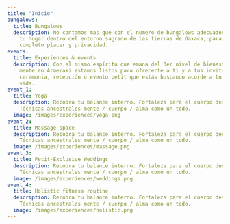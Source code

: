 ```yaml
---
title: "Inicio"
bungalows:
  title: Bungalows
  description: No contamos mas que con el numero de bungalows adecuados para crear
    tu hogar dentro del entorno sagrado de las tierras de Oaxaca, para tu
    completo placer y privacidad.
events:
  title: Experiences & events
  description: Con el mismo espíritu que emana del 3er nivel de bienestar de la
    mente en Armeraki estamos listos para ofrecerte a ti y a tus invitados la
    ceremonia, recepción o evento petit que estás buscando acorde a tu estilo de
    vida.
event_1:
  title: Yoga
  description: Recobra tu balance interno. Fortaleza para el cuerpo desde dentro.
    Técnicas ancestrales mente / cuerpo / alma como un todo.
  image: /images/experiences/yoga.png
event_2:
  title: Massage space
  description: Recobra tu balance interno. Fortaleza para el cuerpo desde dentro.
    Técnicas ancestrales mente / cuerpo / alma como un todo.
  image: /images/experiences/massage.png
event_3:
  title: Petit-Exclusive Weddings
  description: Recobra tu balance interno. Fortaleza para el cuerpo desde dentro.
    Técnicas ancestrales mente / cuerpo / alma como un todo.
  image: /images/experiences/weddings.png
event_4:
  title: Holistic fitness routine
  description: Recobra tu balance interno. Fortaleza para el cuerpo desde dentro.
    Técnicas ancestrales mente / cuerpo / alma como un todo.
  image: /images/experiences/holistic.png
---
```

